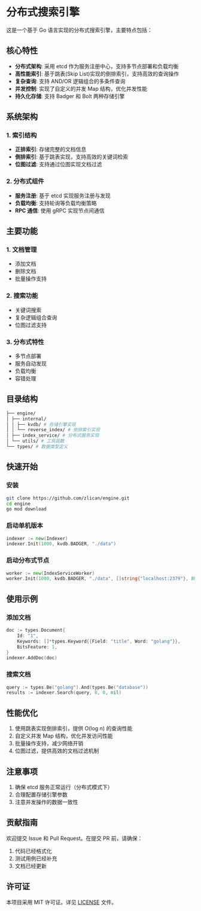 # 分布式搜索引擎

这是一个基于 Go 语言实现的分布式搜索引擎，主要特点包括：

## 核心特性

- **分布式架构**: 采用 etcd 作为服务注册中心，支持多节点部署和负载均衡
- **高性能索引**: 基于跳表(Skip List)实现的倒排索引，支持高效的查询操作
- **复杂查询**: 支持 AND/OR 逻辑组合的多条件查询
- **并发控制**: 实现了自定义的并发 Map 结构，优化并发性能
- **持久化存储**: 支持 Badger 和 Bolt 两种存储引擎

## 系统架构

### 1. 索引结构

- **正排索引**: 存储完整的文档信息
- **倒排索引**: 基于跳表实现，支持高效的关键词检索
- **位图过滤**: 支持通过位图实现文档过滤

### 2. 分布式组件

- **服务注册**: 基于 etcd 实现服务注册与发现
- **负载均衡**: 支持轮询等负载均衡策略
- **RPC 通信**: 使用 gRPC 实现节点间通信

## 主要功能

### 1. 文档管理

- 添加文档
- 删除文档
- 批量操作支持

### 2. 搜索功能

- 关键词搜索
- 复杂逻辑组合查询
- 位图过滤支持

### 3. 分布式特性

- 多节点部署
- 服务自动发现
- 负载均衡
- 容错处理

## 目录结构

```bash
├── engine/
│ ├── internal/
│ │ ├── kvdb/ # 存储引擎实现
│ │ └── reverse_index/ # 倒排索引实现
│ ├── index_service/ # 分布式服务实现
│ └── utils/ # 工具函数
└── types/ # 数据类型定义
```

## 快速开始

### 安装

```bash
git clone https://github.com/zlican/engine.git
cd engine
go mod download
```

### 启动单机版本

```go
indexer := new(Indexer)
indexer.Init(1000, kvdb.BADGER, "./data")
```

### 启动分布式节点

```go
worker := new(IndexServiceWorker)
worker.Init(1000, kvdb.BADGER, "./data", []string{"localhost:2379"}, 8081)
```

## 使用示例

### 添加文档

```go
doc := types.Document{
    Id: "1",
    Keywords: []*types.Keyword{{Field: "title", Word: "golang"}},
    BitsFeature: 1,
}
indexer.AddDoc(doc)
```

### 搜索文档

```go
query := types.Be("golang").And(types.Be("database"))
results := indexer.Search(query, 0, 0, nil)
```

## 性能优化

1. 使用跳表实现倒排索引，提供 O(log n) 的查询性能
2. 自定义并发 Map 结构，优化并发访问性能
3. 批量操作支持，减少网络开销
4. 位图过滤，提供高效的文档过滤机制

## 注意事项

1. 确保 etcd 服务正常运行（分布式模式下）
2. 合理配置存储引擎参数
3. 注意并发操作的数据一致性

## 贡献指南

欢迎提交 Issue 和 Pull Request。在提交 PR 前，请确保：

1. 代码已经格式化
2. 测试用例已经补充
3. 文档已经更新

## 许可证

本项目采用 MIT 许可证。详见 [LICENSE](LICENSE) 文件。
